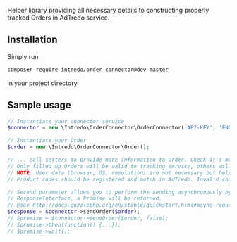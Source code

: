 
Helper library providing all necessary details to constructing properly tracked Orders in AdTredo service.

## Installation
Simply run 
```bash
composer require intredo/order-connector@dev-master
```
in your project directory.

## Sample usage
```php
// Instantiate your connector service
$connector = new \Intredo\OrderConnector\OrderConnector('API-KEY', 'ENDPOINT');

// Instantiate your Order
$order = new \Intredo\OrderConnector\Order();

// ... call setters to provide more information to Order. Check it's methods to see what information should be provided.
// Only filled up Orders will be valid to tracking service, others will be simply marked as invalid and passed over.
// NOTE: User data (browser, OS, resolution) are not necessary but helpful. Same goes for Address Data.
// Product codes should be registered and match in AdTredo. Invalid codes will cause the Order to be discarded as above. 

// Second parameter allows you to perform the sending asynchronously by switching it to false. In this case, instead of
// ResponseInterface, a Promise will be returned.
// @see http://docs.guzzlephp.org/en/stable/quickstart.html#async-requests for details regarding handling those promises
$response = $connector->sendOrder($order);
// $promise = $connector->sendOrder($order, false);
// $promise->then(function() {...});
// $promise->wait();
```
